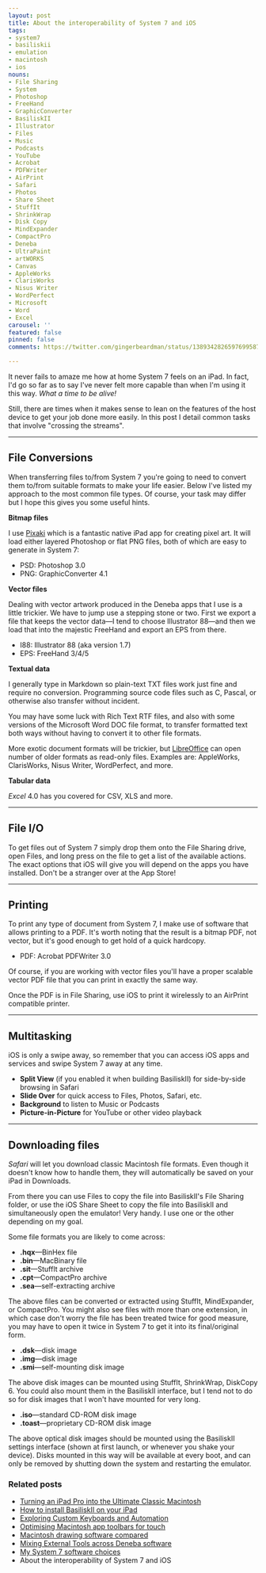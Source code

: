 ```yaml
---
layout: post
title: About the interoperability of System 7 and iOS
tags:
- system7
- basiliskii
- emulation
- macintosh
- ios
nouns:
- File Sharing
- System
- Photoshop
- FreeHand
- GraphicConverter
- BasiliskII
- Illustrator
- Files
- Music
- Podcasts
- YouTube
- Acrobat
- PDFWriter
- AirPrint
- Safari
- Photos
- Share Sheet
- StuffIt
- ShrinkWrap
- Disk Copy
- MindExpander
- CompactPro
- Deneba
- UltraPaint
- artWORKS
- Canvas
- AppleWorks
- ClarisWorks
- Nisus Writer
- WordPerfect
- Microsoft
- Word
- Excel
carousel: ''
featured: false
pinned: false
comments: https://twitter.com/gingerbeardman/status/1389342826597699587

---
```

It never fails to amaze me how at home System 7 feels on an iPad. In fact, I'd go so far as to say I've never felt more capable than when I'm using it this way. *What a time to be alive!*

Still, there are times when it makes sense to lean on the features of the host device to get your job done more easily. In this post I detail common tasks that involve "crossing the streams".

---

## File Conversions

When transferring files to/from System 7 you're going to need to convert them to/from suitable formats to make your life easier. Below I've listed my approach to the most common file types. Of course, your task may differ but I hope this gives you some useful hints.

**Bitmap files**

I use [Pixaki](https://pixaki.com) which is a fantastic native iPad app for creating pixel art. It will load either layered Photoshop or flat PNG files, both of which are easy to generate in System 7:

- PSD: Photoshop 3.0
- PNG: GraphicConverter 4.1

**Vector files**

Dealing with vector artwork produced in the Deneba apps that I use is a little trickier. We have to jump use a stepping stone or two. First we export a file that keeps the vector data—I tend to choose Illustrator 88—and then we load that into the majestic FreeHand and export an EPS from there.

- I88: Illustrator 88 (aka version 1.7)
- EPS: FreeHand 3/4/5

**Textual data**

I generally type in Markdown so plain-text TXT files work just fine and require no conversion. Programming source code files such as C, Pascal, or otherwise also transfer without incident.

You may have some luck with Rich Text RTF files, and also with some versions of the Microsoft Word DOC file format, to transfer formatted text both ways without having to convert it to other file formats.

More exotic document formats will be trickier, but [LibreOffice](https://www.libreoffice.org) can open number of older formats as read-only files. Examples are: AppleWorks, ClarisWorks, Nisus Writer, WordPerfect, and more.

**Tabular data**

*Excel* 4.0 has you covered for CSV, XLS and more.

---

## File I/O

To get files out of System 7 simply drop them onto the File Sharing drive, open Files, and long press on the file to get a list of the available actions. The exact options that iOS will give you will depend on the apps you have installed. Don't be a stranger over at the App Store!

---

## Printing

To print any type of document from System 7, I make use of software that allows printing to a PDF. It's worth noting that the result is a bitmap PDF, not vector, but it's good enough to get hold of a quick hardcopy.

- PDF: Acrobat PDFWriter 3.0

Of course, if you are working with vector files you'll have a proper scalable vector PDF file that you can print in exactly the same way.

Once the PDF is in File Sharing, use iOS to print it wirelessly to an AirPrint compatible printer.

---

## Multitasking

iOS is only a swipe away, so remember that you can access iOS apps and services and swipe System 7 away at any time.

- **Split View** (if you enabled it when building BasiliskII) for side-by-side browsing in Safari
- **Slide Over** for quick access to Files, Photos, Safari, etc.
- **Background** to listen to Music or Podcasts
- **Picture-in-Picture** for YouTube or other video playback

---

## Downloading files

*Safari* will let you download classic Macintosh file formats. Even though it doesn't know how to handle them, they will automatically be saved on your iPad in Downloads.

From there you can use Files to copy the file into BasiliskII's File Sharing folder, or use the iOS Share Sheet to copy the file into BasiliskII and simultaneously open the emulator! Very handy. I use one or the other depending on my goal.

Some file formats you are likely to come across:

- **.hqx**—BinHex file
- **.bin**—MacBinary file
- **.sit**—StuffIt archive
- **.cpt**—CompactPro archive
- **.sea**—self-extracting archive

The above files can be converted or extracted using StuffIt, MindExpander, or CompactPro. You might also see files with more than one extension, in which case don't worry the file has been treated twice for good measure, you may have to open it twice in System 7 to get it into its final/original form.

- **.dsk**—disk image
- **.img**—disk image
- **.smi**—self-mounting disk image

The above disk images can be mounted using StuffIt, ShrinkWrap, DiskCopy 6. You could also mount them in the BasiliskII interface, but I tend not to do so for disk images that I won't have mounted for very long.

- **.iso**—standard CD-ROM disk image
- **.toast**—proprietary CD-ROM disk image

The above optical disk images should be mounted using the BasiliskII settings interface (shown at first launch, or whenever you shake your device). Disks mounted in this way will be available at every boot, and can only be removed by shutting down the system and restarting the emulator.

### Related posts

* [Turning an iPad Pro into the Ultimate Classic Macintosh](/2021/04/17/turning-an-ipad-pro-into-the-ultimate-classic-macintosh)
* [How to install BasiliskII on your iPad](/2021/04/21/building-basiliskii-for-ios/)
* [Exploring Custom Keyboards and Automation](/2021/04/19/automating-interactions-using-apple-events/)
* [Optimising Macintosh app toolbars for touch](/2021/03/28/changing-the-size-of-toolbar-items-using-resedit/)
* [Macintosh drawing software compared](/2021/04/24/macintosh-drawing-software-compared/)
* [Mixing External Tools across Deneba software](/2021/04/25/mixing-external-tools-across-deneba-software/)
* [My System 7 software choices](/2021/04/30/my-system-7-software-choices/)
* About the interoperability of System 7 and iOS